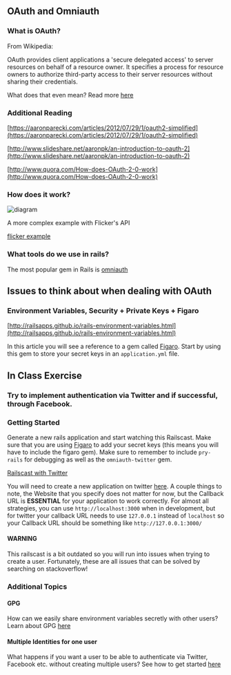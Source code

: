 ## OAuth and Omniauth

### What is OAuth?

From Wikipedia: 

OAuth provides client applications a 'secure delegated access' to server resources on behalf of a resource owner. It specifies a process for resource owners to authorize third-party access to their server resources without sharing their credentials.

What does that even mean? Read more [here](http://blog.oauth.io/oauth-tutorial)

### Additional Reading

[https://aaronparecki.com/articles/2012/07/29/1/oauth2-simplified](https://aaronparecki.com/articles/2012/07/29/1/oauth2-simplified)

[http://www.slideshare.net/aaronpk/an-introduction-to-oauth-2](http://www.slideshare.net/aaronpk/an-introduction-to-oauth-2)

[http://www.quora.com/How-does-OAuth-2-0-work](http://www.quora.com/How-does-OAuth-2-0-work)

### How does it work?

![diagram](https://s3.amazonaws.com/uploads.hipchat.com/39979/578197/VZxsUxkZxmvdrYY/upload.png)

A more complex example with Flicker's API

[flicker example](https://s.yimg.com/pw/images/en-us/flickr_oauth_flow.jpg)

### What tools do we use in rails?

The most popular gem in Rails is [omniauth](https://github.com/intridea/omniauth)

## Issues to think about when dealing with OAuth 

### Environment Variables, Security + Private Keys + Figaro

[http://railsapps.github.io/rails-environment-variables.html](http://railsapps.github.io/rails-environment-variables.html)

In this article you will see a reference to a gem called <a href = "https://github.com/laserlemon/figaro">Figaro</a>. Start by using this gem to store your secret keys in an `application.yml` file.

## In Class Exercise

### Try to implement authentication via Twitter and if successful, through Facebook.

### Getting Started

Generate a new rails application and start watching this Railscast. Make sure that you are using <a href = "https://github.com/laserlemon/figaro">Figaro</a> to add your secret keys (this means you will have to include the figaro gem). Make sure to remember to include `pry-rails` for debugging as well as the `omniauth-twitter` gem.

[Railscast with Twitter](https://www.youtube.com/watch?v=D_ttmS4pYJA)

You will need to create a new application on twitter [here](https://apps.twitter.com/). A couple things to note, the Website that you specify does not matter for now, but the Callback URL is **ESSENTIAL** for your application to work correctly. For almost all strategies, you can use `http://localhost:3000` when in development, but for twitter your callback URL needs to use `127.0.0.1` instead of `localhost` so your Callback URL should be something like `http://127.0.0.1:3000/`

#### WARNING

This railscast is a bit outdated so you will run into issues when trying to create a user. Fortunately, these are all issues that can be solved by searching on stackoverflow!

### Additional Topics

#### GPG

How can we easily share environment variables secretly with other users? Learn about GPG [here](https://bugsnag.com/blog/use-gpg-to-hide-rails-secrets)

#### Multiple Identities for one user

What happens if you want a user to be able to authenticate via Twitter, Facebook etc. without creating multiple users? See how to get started [here](https://github.com/intridea/omniauth/wiki/Managing-Multiple-Providers)



